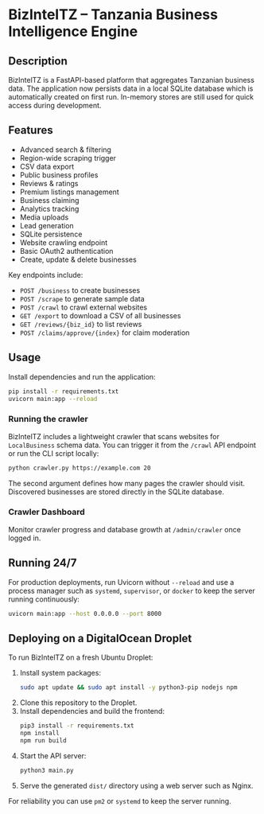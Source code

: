 # BizIntelTZ – Tanzania Business Intelligence Engine

## Description
BizIntelTZ is a FastAPI-based platform that aggregates Tanzanian business data.
The application now persists data in a local SQLite database which is
automatically created on first run. In-memory stores are still used for quick
access during development.

## Features
- Advanced search & filtering
- Region-wide scraping trigger
- CSV data export
- Public business profiles
- Reviews & ratings
- Premium listings management
- Business claiming
- Analytics tracking
- Media uploads
- Lead generation
- SQLite persistence
- Website crawling endpoint
- Basic OAuth2 authentication
- Create, update & delete businesses

Key endpoints include:
- `POST /business` to create businesses
- `POST /scrape` to generate sample data
- `POST /crawl` to crawl external websites
- `GET /export` to download a CSV of all businesses
- `GET /reviews/{biz_id}` to list reviews
- `POST /claims/approve/{index}` for claim moderation

## Usage
Install dependencies and run the application:
```bash
pip install -r requirements.txt
uvicorn main:app --reload
```

### Running the crawler
BizIntelTZ includes a lightweight crawler that scans websites for `LocalBusiness`
schema data. You can trigger it from the `/crawl` API endpoint or run the CLI
script locally:

```bash
python crawler.py https://example.com 20
```
The second argument defines how many pages the crawler should visit. Discovered
businesses are stored directly in the SQLite database.

### Crawler Dashboard
Monitor crawler progress and database growth at `/admin/crawler` once logged in.

## Running 24/7
For production deployments, run Uvicorn without `--reload` and use a process
manager such as `systemd`, `supervisor`, or `docker` to keep the server running
continuously:
```bash
uvicorn main:app --host 0.0.0.0 --port 8000
```

## Deploying on a DigitalOcean Droplet

To run BizIntelTZ on a fresh Ubuntu Droplet:

1. Install system packages:
   ```bash
   sudo apt update && sudo apt install -y python3-pip nodejs npm
   ```
2. Clone this repository to the Droplet.
3. Install dependencies and build the frontend:
   ```bash
   pip3 install -r requirements.txt
   npm install
   npm run build
   ```
4. Start the API server:
   ```bash
   python3 main.py
   ```
5. Serve the generated `dist/` directory using a web server such as Nginx.

For reliability you can use `pm2` or `systemd` to keep the server running.

